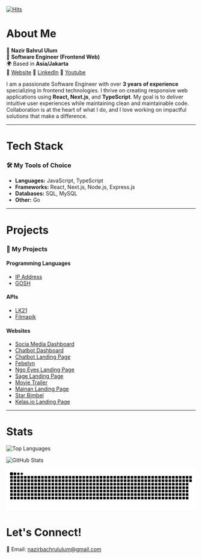 [![Hits](https://hits.seeyoufarm.com/api/count/incr/badge.svg?url=https%3A%2F%2Fgithub.com%2Fdevnazir%2Fhit-counter&count_bg=%2379C83D&title_bg=%23555555&icon=reverbnation.svg&icon_color=%23CBCF44&title=hits&edge_flat=false)](https://hits.seeyoufarm.com)

# About Me

👤 **Nazir Bahrul Ulum**  
🎨 **Software Engineer (Frontend Web)**  
🌍 Based in **Asia/Jakarta**  
🔗 [Website](https://devnazir-web.vercel.app/)  🔗 [LinkedIn](https://www.linkedin.com/in/nazirbahrululum) 🔗 [Youtube](https://www.youtube.com/@devnazir)

I am a passionate Software Engineer with over **3 years of experience** specializing in frontend technologies. I thrive on creating responsive web applications using **React, Next.js**, and **TypeScript**. My goal is to deliver intuitive user experiences while maintaining clean and maintainable code. Collaboration is at the heart of what I do, and I love working on impactful solutions that make a difference.

---

# Tech Stack

### 🛠️ My Tools of Choice

- **Languages:** JavaScript, TypeScript
- **Frameworks:** React, Next.js, Node.js, Express.js
- **Databases:** SQL, MySQL
- **Other:** Go

---

# Projects

### 🚀 My Projects

#### Programming Languages
- [IP Address](https://github.com/devnazir/ip-address-language)
- [GOSH](https://github.com/devnazir/gosh)

#### APIs 

- [LK21](https://github.com/devnazir/api-lk21)
- [Filmapik](https://github.com/devnazir/api-filmapik)

#### Websites

- [Socia Media Dashboard](https://social-media-devnazir.vercel.app/dashboard)
- [Chatbot Dashboard](https://chatbot-devnazir.vercel.app/dashboard)
- [Chatbot Landing Page](https://chatbot-devnazir.vercel.app/)
- [Febelvn](https://febelvn-devnazir.vercel.app/)
- [Ngo Eyes Landing Page](https://ngo-devnazir.vercel.app/)
- [Sage Landing Page](https://devnazir.github.io/sage/)
- [Movie Trailer](https://devnazir.github.io/movietrailer/)
- [Mainan Landing Page](https://devnazir.github.io/mainan/)
- [Star Bimbel](https://www.starbimbel.com/)
- [Kelas.io Landing Page](https://devnazir.github.io/kelas-io/)

---

# Stats

![Top Languages](https://github-readme-stats.vercel.app/api/top-langs/?username=devnazir&layout=compact&theme=radical&hide=html,css,scss,astro)

![GitHub Stats](https://github-readme-stats.vercel.app/api?username=devnazir&show_icons=true&theme=radical&hide=issues&count_private=true)

<img src="https://raw.githubusercontent.com/devnazir/devnazir/output/snake.svg" alt="Snake animation" />    

# Let's Connect!

📧 Email: [nazirbachrululum@gmail.com](mailto:nazirbachrululum@gmail.com)  



